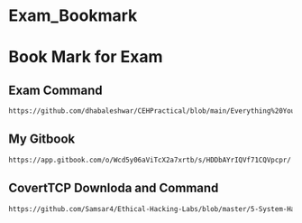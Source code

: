 # Exam_Bookmark

# Book Mark for Exam

## Exam Command
```bash
https://github.com/dhabaleshwar/CEHPractical/blob/main/Everything%20You%20Need.md
```

## My Gitbook

```bash
https://app.gitbook.com/o/Wcd5y06aViTcX2a7xrtb/s/HDDbAYrIQVf71CQVpcpr/
```

## CovertTCP Downloda and Command

```bash
https://github.com/Samsar4/Ethical-Hacking-Labs/blob/master/5-System-Hacking/10-Covert_TCP.md
```

